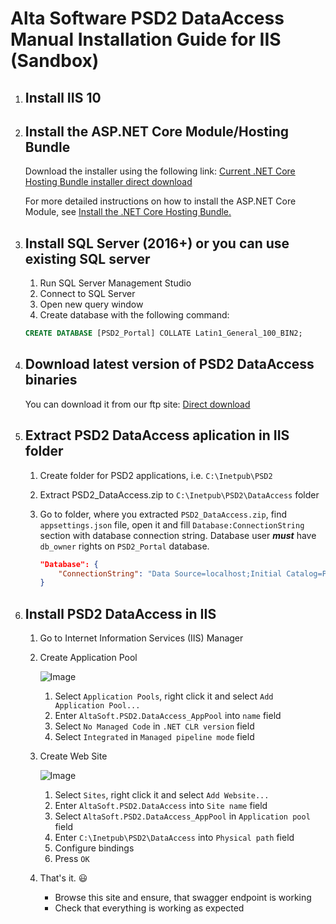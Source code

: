 # Alta Software PSD2 DataAccess Manual Installation Guide for IIS (Sandbox)

1. ## Install IIS 10

1. ## Install the ASP.NET Core Module/Hosting Bundle

    Download the installer using the following link:
    [Current .NET Core Hosting Bundle installer direct download](https://dotnet.microsoft.com/permalink/dotnetcore-current-windows-runtime-bundle-installer)

    For more detailed instructions on how to install the ASP.NET Core Module, see [Install the .NET Core Hosting Bundle.](https://docs.microsoft.com/en-us/aspnet/core/host-and-deploy/iis/hosting-bundle?view=aspnetcore-5.0)

1. ## Install SQL Server (2016+) or you can use existing SQL server

    1. Run SQL Server Management Studio
    1. Connect to SQL Server
    1. Open new query window
    1. Create database with the following command:

    ```sql
    CREATE DATABASE [PSD2_Portal] COLLATE Latin1_General_100_BIN2;
    ```

1. ## Download latest version of PSD2 DataAccess binaries

    You can download it from our ftp site: [Direct download](https://psd2files.altasoft.ge/PSD2_DataAccess.zip)

1. ## Extract PSD2 DataAccess aplication in IIS folder
    
    1. Create folder for PSD2 applications, i.e. ```C:\Inetpub\PSD2```
    1. Extract PSD2_DataAccess.zip to ```C:\Inetpub\PSD2\DataAccess``` folder
    1. Go to folder, where you extracted ```PSD2_DataAccess.zip```, find ```appsettings.json``` file, open it and fill ```Database:ConnectionString``` section with database connection string. Database user ***must*** have ```db_owner``` rights on ```PSD2_Portal``` database.

        ```json
        "Database": {
            "ConnectionString": "Data Source=localhost;Initial Catalog=PSD2_Portal;Integrated Security=true;Application Name=AltaSoft.PSD2.DataAccess"
        }
        ```

1. ## Install PSD2 DataAccess in IIS

    1. Go to Internet Information Services (IIS) Manager
    1. Create Application Pool
        
        ![Image](../main/Images/EditAppPool.png)

        1. Select ```Application Pools```, right click it and select ```Add Application Pool...```
        1. Enter ```AltaSoft.PSD2.DataAccess_AppPool``` into ```name``` field
        1. Select ```No Managed Code``` in ```.NET CLR version``` field
        1. Select ```Integrated``` in ```Managed pipeline mode``` field

    1. Create Web Site

         ![Image](../main/Images/AddWebSite.png)

        1. Select ```Sites```, right click it and select ```Add Website...```
        1. Enter ```AltaSoft.PSD2.DataAccess``` into ```Site name``` field
        1. Select ```AltaSoft.PSD2.DataAccess_AppPool``` in ```Application pool``` field
        1. Enter ```C:\Inetpub\PSD2\DataAccess``` into ```Physical path``` field
        1. Configure bindings
        1. Press ```OK```

    1.  That's it. :smiley:
        * Browse this site and ensure, that swagger endpoint is working
        * Check that everything is working as expected
